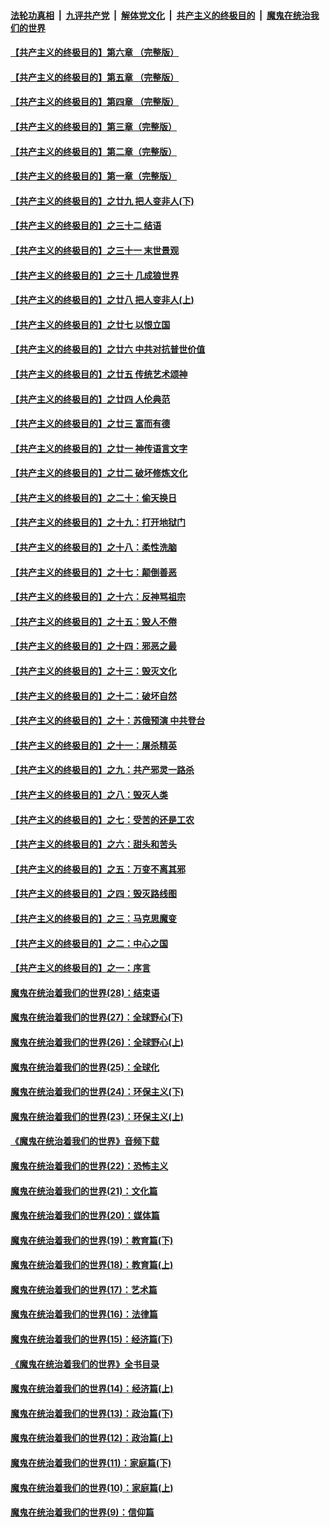 ####  [法轮功真相](../../../../basic/blob/master/README.md?t=04211431) &nbsp;|&nbsp; [九评共产党](../../../../9ping.md/blob/master/README.md?t=04211431) &nbsp;|&nbsp; [解体党文化](../../../../jtdwh.md/blob/master/README.md?t=04211431)  &nbsp;|&nbsp; [共产主义的终极目的](../../../../gczydzjmd.md/blob/master/README.md?t=04211431) &nbsp;|&nbsp; [魔鬼在统治我们的世界](../../../../mgztzwmdsj.md/blob/master/README.md?t=04211431) 

#### [【共产主义的终极目的】第六章 （完整版）](../pages/nsc422/n11428913.md?t=04211431) 

#### [【共产主义的终极目的】第五章 （完整版）](../pages/nsc422/n11428912.md?t=04211431) 

#### [【共产主义的终极目的】第四章 （完整版）](../pages/nsc422/n11428907.md?t=04211431) 

#### [【共产主义的终极目的】第三章（完整版）](../pages/nsc422/n11428848.md?t=04211431) 

#### [【共产主义的终极目的】第二章（完整版）](../pages/nsc422/n11428831.md?t=04211431) 

#### [【共产主义的终极目的】第一章（完整版）](../pages/nsc422/n11417651.md?t=04211431) 

#### [【共产主义的终极目的】之廿九 把人变非人(下)](../pages/nsc422/n11344140.md?t=04211431) 

#### [【共产主义的终极目的】之三十二 结语](../pages/nsc422/n11360535.md?t=04211431) 

#### [【共产主义的终极目的】之三十一 末世景观](../pages/nsc422/n11351129.md?t=04211431) 

#### [【共产主义的终极目的】之三十 几成狼世界](../pages/nsc422/n11348280.md?t=04211431) 

#### [【共产主义的终极目的】之廿八 把人变非人(上)](../pages/nsc422/n11340492.md?t=04211431) 

#### [【共产主义的终极目的】之廿七 以恨立国](../pages/nsc422/n11336944.md?t=04211431) 

#### [【共产主义的终极目的】之廿六 中共对抗普世价值](../pages/nsc422/n11324785.md?t=04211431) 

#### [【共产主义的终极目的】之廿五 传统艺术颂神](../pages/nsc422/n11296396.md?t=04211431) 

#### [【共产主义的终极目的】之廿四 人伦典范](../pages/nsc422/n11296397.md?t=04211431) 

#### [【共产主义的终极目的】之廿三 富而有德](../pages/nsc422/n11283598.md?t=04211431) 

#### [【共产主义的终极目的】之廿一 神传语言文字](../pages/nsc422/n11263265.md?t=04211431) 

#### [【共产主义的终极目的】之廿二 破坏修炼文化](../pages/nsc422/n11245728.md?t=04211431) 

#### [【共产主义的终极目的】之二十：偷天换日](../pages/nsc422/n11238846.md?t=04211431) 

#### [【共产主义的终极目的】之十九：打开地狱门](../pages/nsc422/n11206376.md?t=04211431) 

#### [【共产主义的终极目的】之十八：柔性洗脑](../pages/nsc422/n11199994.md?t=04211431) 

#### [【共产主义的终极目的】之十七：颠倒善恶](../pages/nsc422/n11179782.md?t=04211431) 

#### [【共产主义的终极目的】之十六：反神骂祖宗](../pages/nsc422/n11166798.md?t=04211431) 

#### [【共产主义的终极目的】之十五：毁人不倦](../pages/nsc422/n11166792.md?t=04211431) 

#### [【共产主义的终极目的】之十四：邪恶之最](../pages/nsc422/n11150249.md?t=04211431) 

#### [【共产主义的终极目的】之十三：毁灭文化](../pages/nsc422/n11135227.md?t=04211431) 

#### [【共产主义的终极目的】之十二：破坏自然](../pages/nsc422/n11135214.md?t=04211431) 

#### [【共产主义的终极目的】之十：苏俄预演 中共登台](../pages/nsc422/n11118424.md?t=04211431) 

#### [【共产主义的终极目的】之十一：屠杀精英](../pages/nsc422/n11118442.md?t=04211431) 

#### [【共产主义的终极目的】之九：共产邪灵一路杀](../pages/nsc422/n11114139.md?t=04211431) 

#### [【共产主义的终极目的】之八：毁灭人类](../pages/nsc422/n11108503.md?t=04211431) 

#### [【共产主义的终极目的】之七：受苦的还是工农](../pages/nsc422/n11101809.md?t=04211431) 

#### [【共产主义的终极目的】之六：甜头和苦头](../pages/nsc422/n11096971.md?t=04211431) 

#### [【共产主义的终极目的】之五：万变不离其邪](../pages/nsc422/n11091285.md?t=04211431) 

#### [【共产主义的终极目的】之四：毁灭路线图](../pages/nsc422/n11086284.md?t=04211431) 

#### [【共产主义的终极目的】之三：马克思魔变](../pages/nsc422/n11061941.md?t=04211431) 

#### [【共产主义的终极目的】之二：中心之国](../pages/nsc422/n11047728.md?t=04211431) 

#### [【共产主义的终极目的】之一：序言](../pages/nsc422/n11086077.md?t=04211431) 

#### [魔鬼在统治着我们的世界(28)：结束语](../pages/nsc422/n10936246.md?t=04211431) 

#### [魔鬼在统治着我们的世界(27)：全球野心(下)](../pages/nsc422/n10928319.md?t=04211431) 

#### [魔鬼在统治着我们的世界(26)：全球野心(上)](../pages/nsc422/n10900318.md?t=04211431) 

#### [魔鬼在统治着我们的世界(25)：全球化](../pages/nsc422/n10788205.md?t=04211431) 

#### [魔鬼在统治着我们的世界(24)：环保主义(下)](../pages/nsc422/n10695307.md?t=04211431) 

#### [魔鬼在统治着我们的世界(23)：环保主义(上)](../pages/nsc422/n10688613.md?t=04211431) 

#### [《魔鬼在统治着我们的世界》音频下载](../pages/nsc422/n10635553.md?t=04211431) 

#### [魔鬼在统治着我们的世界(22)：恐怖主义](../pages/nsc422/n10614727.md?t=04211431) 

#### [魔鬼在统治着我们的世界(21)：文化篇](../pages/nsc422/n10597706.md?t=04211431) 

#### [魔鬼在统治着我们的世界(20)：媒体篇](../pages/nsc422/n10586579.md?t=04211431) 

#### [魔鬼在统治着我们的世界(19)：教育篇(下)](../pages/nsc422/n10564808.md?t=04211431) 

#### [魔鬼在统治着我们的世界(18)：教育篇(上)](../pages/nsc422/n10526970.md?t=04211431) 

#### [魔鬼在统治着我们的世界(17)：艺术篇](../pages/nsc422/n10499093.md?t=04211431) 

#### [魔鬼在统治着我们的世界(16)：法律篇](../pages/nsc422/n10485969.md?t=04211431) 

#### [魔鬼在统治着我们的世界(15)：经济篇(下)](../pages/nsc422/n10469975.md?t=04211431) 

#### [《魔鬼在统治着我们的世界》全书目录](../pages/nsc422/n10464261.md?t=04211431) 

#### [魔鬼在统治着我们的世界(14)：经济篇(上)](../pages/nsc422/n10457370.md?t=04211431) 

#### [魔鬼在统治着我们的世界(13)：政治篇(下)](../pages/nsc422/n10448270.md?t=04211431) 

#### [魔鬼在统治着我们的世界(12)：政治篇(上)](../pages/nsc422/n10444576.md?t=04211431) 

#### [魔鬼在统治着我们的世界(11)：家庭篇(下)](../pages/nsc422/n10440961.md?t=04211431) 

#### [魔鬼在统治着我们的世界(10)：家庭篇(上)](../pages/nsc422/n10435448.md?t=04211431) 

#### [魔鬼在统治着我们的世界(9)：信仰篇](../pages/nsc422/n10432159.md?t=04211431) 

